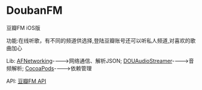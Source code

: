DoubanFM
========

豆瓣FM iOS版

功能:在线听歌，有不同的频道供选择,登陆豆瓣账号还可以听私人频道,对喜欢的歌曲加心

Lib:
<a href="https://github.com/AFNetworking/AFNetworking">AFNetworking</a>---->网络通信、解析JSON;
<a href="https://github.com/douban/DOUAudioStreamer">DOUAudioStreamer</a>---->音频解析;
<a href="https://github.com/cocoapods/cocoapods">CocoaPods</a>---->依赖管理

API:
<a href="https://github.com/zonyitoo/doubanfm-qt/wiki/豆瓣FM-API">豆瓣FM API</a>
